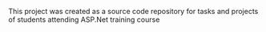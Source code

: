This project was created as a source code repository for tasks and projects of students attending ASP.Net training course